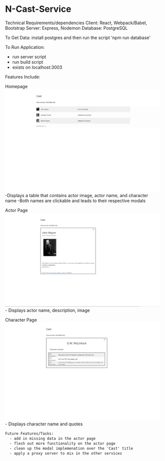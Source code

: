 # N-Cast-Service

Technical Requirements/dependencies
Client: React, Webpack/Babel, Bootstrap 
Server: Express, Nodemon 
Database: PostgreSQL 

To Get Data:
install postgres and then run the script 'npm run database'

To Run Application:
 - run server script
 - run build script
 - exists on localhost:3003

Features Include:

Homepage
<img src='./FECHOME.jpg'>
     -Displays a table that contains actor image, actor name, and character name
     -Both names are clickable and leads to their respective modals


Actor Page
<img src='./FECACTORPG.jpg'>
    - Displays actor name, description, image


Character Page
<img src='./FECCHARACTERPG.jpg'>
    - Displays character name and quotes


    Future Features/Tasks:
      - add in missing data in the actor page
      - flesh out more functionality on the actor page
      - clean up the modal implemenation over the 'Cast' title
      - apply a proxy server to mix in the other services